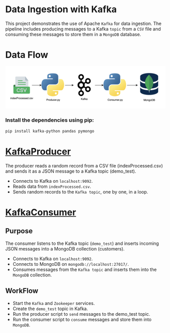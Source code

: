 # Data Ingestion with Kafka

This project demonstrates the use of Apache `Kafka` for data ingestion. The pipeline includes producing messages to a
Kafka `topic` from a `CSV` file and consuming these messages to store them in a `MongoDB` database.

# Data Flow
![screenshot](img.png)

### Install the dependencies using pip:

```bash
pip install kafka-python pandas pymongo
```

# [KafkaProducer](kafka-producer.ipynb)

The producer reads a random record from a CSV file (indexProcessed.csv) and sends it as a JSON message to a Kafka
topic (demo_test).

- Connects to Kafka on `localhost:9092`.
- Reads data from `indexProcessed.csv`.
- Sends random records to the `Kafka topic`, one by one, in a loop.

# [KafkaConsumer](kafka-consumer.ipynb)

## Purpose

The consumer listens to the Kafka topic (`demo_test`) and inserts incoming JSON messages into a MongoDB collection (customers).

- Connects to Kafka on `localhost:9092`.
- Connects to MongoDB on `mongodb://localhost:27017/`.
- Consumes messages from the `Kafka topic` and inserts them into the `MongoDB` collection.


## WorkFlow
- Start the `Kafka` and `Zookeeper` services.
- Create the `demo_test` topic in Kafka.
- Run the producer script to `send` messages to the demo_test topic.
- Run the consumer script to `consume` messages and store them into `MongoDB`.


